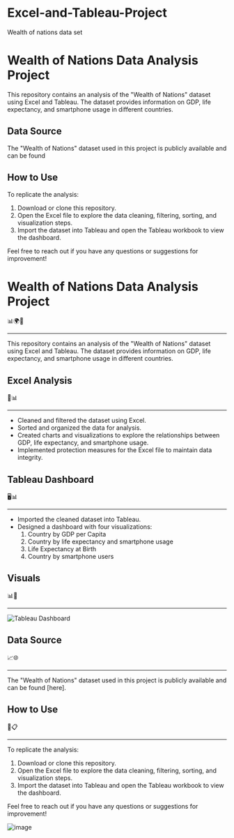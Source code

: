 # Excel-and-Tableau-Project
Wealth of nations data set
# Wealth of Nations Data Analysis Project

This repository contains an analysis of the "Wealth of Nations" dataset using Excel and Tableau. The dataset provides information on GDP, life expectancy, and smartphone usage in different countries.


## Data Source
The "Wealth of Nations" dataset used in this project is publicly available and can be found 

## How to Use
To replicate the analysis:
1. Download or clone this repository.
2. Open the Excel file to explore the data cleaning, filtering, sorting, and visualization steps.
3. Import the dataset into Tableau and open the Tableau workbook to view the dashboard.

Feel free to reach out if you have any questions or suggestions for improvement!

# Wealth of Nations Data Analysis Project

📊🌍📱

---

This repository contains an analysis of the "Wealth of Nations" dataset using Excel and Tableau. The dataset provides information on GDP, life expectancy, and smartphone usage in different countries.

## Excel Analysis

📝📊

---

- Cleaned and filtered the dataset using Excel.
- Sorted and organized the data for analysis.
- Created charts and visualizations to explore the relationships between GDP, life expectancy, and smartphone usage.
- Implemented protection measures for the Excel file to maintain data integrity.

## Tableau Dashboard

🖥️📊

---

- Imported the cleaned dataset into Tableau.
- Designed a dashboard with four visualizations:
  1. Country by GDP per Capita
  2. Country by life expectancy and smartphone usage
  3. Life Expectancy at Birth
  4. Country by smartphone users

## Visuals

📊📸

---

![Tableau Dashboard](https://public.tableau.com/views/LifeExpectancyDashboard_17123520915570/Dashboard?:language=en-GB&:sid=&:display_count=n&:origin=viz_share_link)

## Data Source

📈🌐

---

The "Wealth of Nations" dataset used in this project is publicly available and can be found [here].

## How to Use

🔧📋

---

To replicate the analysis:
1. Download or clone this repository.
2. Open the Excel file to explore the data cleaning, filtering, sorting, and visualization steps.
3. Import the dataset into Tableau and open the Tableau workbook to view the dashboard.

Feel free to reach out if you have any questions or suggestions for improvement!



![image](https://github.com/arnoldmavunga/Excel-and-Tableau-Project/assets/168829950/f2a7a031-fc74-44a5-91d6-5189016ba55d)
